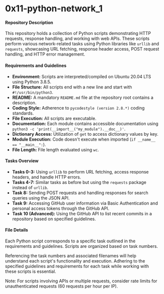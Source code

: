 # 0x11-python-network_1

#### Repository Description
This repository holds a collection of Python scripts demonstrating HTTP requests, response handling, and working with web APIs. These scripts perform various network-related tasks using Python libraries like `urllib` and `requests`, showcasing URL fetching, response header access, POST request handling, and HTTP error management.

#### Requirements and Guidelines
- **Environment:** Scripts are interpreted/compiled on Ubuntu 20.04 LTS using Python 3.8.5.
- **File Structure:** All scripts end with a new line and start with `#!/usr/bin/python3`.
- **README:** A mandatory `README.md` file at the repository root contains a description.
- **Coding Style:** Adherence to `pycodestyle (version 2.8.*)` coding standards.
- **File Execution:** All scripts are executable.
- **Documentation:** Each module contains accessible documentation using `python3 -c 'print(__import__("my_module").__doc__)'`.
- **Dictionary Access:** Utilization of `get` to access dictionary values by key.
- **Module Execution:** Code doesn't execute when imported (`if __name__ == "__main__":`).
- **File Length:** File length evaluated using `wc`.

#### Tasks Overview
- **Tasks 0-3:** Using `urllib` to perform URL fetching, access response headers, and handle HTTP errors.
- **Tasks 4-7:** Similar tasks as before but using the `requests` package instead of `urllib`.
- **Task 8:** Sending POST requests and handling responses for search queries using the JSON API.
- **Task 9:** Accessing GitHub user information via Basic Authentication and personal access tokens through the GitHub API.
- **Task 10 (Advanced):** Using the GitHub API to list recent commits in a repository based on specified guidelines.

#### File Details
Each Python script corresponds to a specific task outlined in the requirements and guidelines. Scripts are organized based on task numbers.

Referencing the task numbers and associated filenames will help understand each script's functionality and execution. Adhering to the specified guidelines and requirements for each task while working with these scripts is essential.

Note: For scripts involving APIs or multiple requests, consider rate limits for unauthenticated requests (60 requests per hour per IP).
